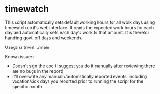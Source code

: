 # timewatch

This script automatically sets default working hours for all work days using timewatch.co.il's web interface.
It reads the expected work hours for each day and automatically sets each day's work to that amount.
It is therefor handling govt. off days and weekends.

Usage is trivial:
./main <company id> <employee number> <password> <report year> <report month>

Known issues:
* Doesn't sign the doc (I suggest you do it manually after reviewing there are no bugs in the report).
* it'll overwrite any manually/automatically reported events, including vacation/sick days you reported prior to running the script for the specific month
